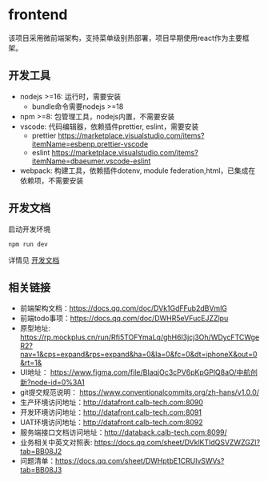 # frontend


该项目采用微前端架构，支持菜单级别热部署，项目早期使用react作为主要框架。

## 开发工具
* nodejs >=16: 运行时，需要安装 
  * bundle命令需要nodejs >=18
* npm >=8: 包管理工具，nodejs内置，不需要安装
* vscode: 代码编辑器，依赖插件prettier, eslint，需要安装
  * prettier <https://marketplace.visualstudio.com/items?itemName=esbenp.prettier-vscode>
  * eslint <https://marketplace.visualstudio.com/items?itemName=dbaeumer.vscode-eslint>
* webpack: 构建工具，依赖插件dotenv, module federation,html，已集成在依赖项，不需要安装

## 开发文档

启动开发环境
```
npm run dev
```

详情见 [开发文档](./docs/README.md)

## 相关链接
* 前端架构文档：https://docs.qq.com/doc/DVk1GdFFub2dBVmlG
* 前端todo事项：https://docs.qq.com/doc/DWHR5eVFucEJZZlpu
* 原型地址: https://rp.mockplus.cn/run/Rfi5TOFYmaLq/ghH6l3jcj3Oh/WDycFTCWgeR2?nav=1&cps=expand&rps=expand&ha=0&la=0&fc=0&dt=iphoneX&out=0&rt=1&
* UI地址： https://www.figma.com/file/BIaqjOc3cPV6pKpGPlQ8aO/中航创新?node-id=0%3A1
* git提交规范说明： https://www.conventionalcommits.org/zh-hans/v1.0.0/ 
* 生产环境访问地址：http://datafront.calb-tech.com:8090
* 开发环境访问地址：http://datafront.calb-tech.com:8091
* UAT环境访问地址：http://datafront.calb-tech.com:8092
* 服务端接口文档访问地址：http://databack.calb-tech.com:8099/
* 业务相关中英文对照表: https://docs.qq.com/sheet/DVklKTldQSVZWZGZl?tab=BB08J2
* 问题清单：https://docs.qq.com/sheet/DWHptbE1CRUlvSWVs?tab=BB08J3